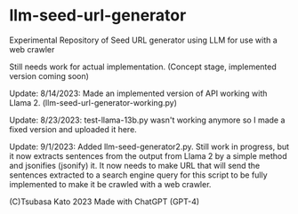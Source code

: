 # llm-seed-url-generator
Experimental Repository of Seed URL generator using LLM for use with a web crawler

Still needs work for actual implementation. (Concept stage, implemented version coming soon)

Update: 8/14/2023: Made an implemented version of API working with Llama 2. 
(llm-seed-url-generator-working.py)

Update: 8/23/2023: test-llama-13b.py wasn't working anymore so I made a fixed version and uploaded it here.

Update: 9/1/2023: Added llm-seed-generator2.py. Still work in progress, but it now extracts sentences from the output from Llama 2 by a simple method and jsonifies (jsonify) it. 
It now needs to make URL that will send the sentences extracted to a search engine query for this script to be fully implemented to make it be crawled with a web crawler.

(C)Tsubasa Kato 2023 Made with ChatGPT (GPT-4)
